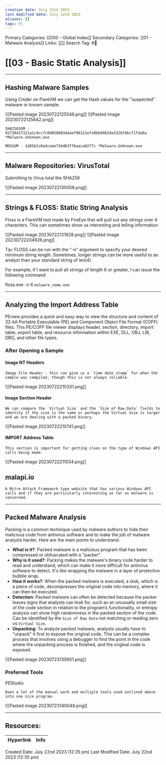 ```yaml
---
creation date: July 22nd 2023
last modified date: July 22nd 2023
aliases: []
tags: #📖
---
```


Primary Categories: [[000 - Global Index]]
Secondary Categories: [[01 - Malware Analysis]]
Links: [[]] 
Search Tag: #📖  

# [[03 - Basic Static Analysis]]  

---
## Hashing Malware Samples

Using Cmder on FlareVM we can get the Hash values for the "suspected" malware or known sample.

![[Pasted image 20230722125546.png]]
![[Pasted image 20230722125642.png]]

```text
SHA256SUM - 92730427321a1c4ccfc0d0580834daef98121efa9bb8963da332bfd6cf1fda8a *Malware.Unknown.exe

MD5SUM - 1d8562c0adcaee734d63f7baaca02f7c *Malware.Unknown.exe
```

---
## Malware Repositories: VirusTotal

Submitting to Virus total the SHA256

![[Pasted image 20230722130058.png]]

---
##  Strings & FLOSS: Static String Analysis

Floss is a FlareVM tool made by FireEye that will pull out any strings over 4 characters.
	This can sometimes show us interesting and telling information

![[Pasted image 20230722131628.png]]
![[Pasted image 20230722204926.png]]

Tip: FLOSS can be run with the "-n" argument to specify your desired minimum string length. Sometimes, longer strings can be more useful to an analyst than your standard string of len(4).

For example, if I want to pull all strings of length 6 or greater, I can issue the following command:

floss.exe -n 6 `malware_name.exe`

---
## Analyzing the Import Address Table

PEview provides a quick and easy way to view the structure and content of 32-bit Portable Executable (PE) and Component Object File Format (COFF) files. This PE/COFF file viewer displays header, section, directory, import table, export table, and resource information within EXE, DLL, OBJ, LIB, DBG, and other file types.

### After Opening a Sample

#### Image NT Headers
	Image File Header - this can give us a `time date stamp` for when the sample was compiled, though this is not always reliable.

![[Pasted image 20230722210331.png]]

#### Image Section Header
	We can compare the `Virtual Size` and the `Size of Raw Data` fields to identity if the size is the same or perhaps the Virtual Size is larger and we are dealing with a packed binary.

![[Pasted image 20230722210741.png]]

#### IMPORT Address Table
	This section is important for getting clues on the type of Windows API calls being made. 

![[Pasted image 20230722211034.png]]

## malapi.io 
	A Mitre Attack Framework type website that has various Windows API calls and if they are particularly interesting as far as malware is concerned.

---
## Packed Malware Analysis

Packing is a common technique used by malware authors to hide their malicious code from antivirus software and to make the job of malware analysts harder. Here are the main points to understand:
- **What is it?**: Packed malware is a malicious program that has been compressed or obfuscated with a "packer".
- **Why is it used?**: Packing makes the malware's binary code harder to read and understand, which can make it more difficult for antivirus software to detect. It's like wrapping the malware in a layer of protective bubble wrap.
- **How it works?**: When the packed malware is executed, a stub, which is a piece of code, decompresses the original code into memory, where it can then be executed.
- **Detection**: Packed malware can often be detected because the packer leaves signs that analysts can look for, such as an unusually small size of the code section in relation to the program’s functionality, or entropy analysis can show high randomness in the packed section of the code. Can be identified by the `Size of Raw Data` not matching or reading zero vs `Virtual Size`.
- **Unpacking**: To analyze packed malware, analysts usually have to "unpack" it first to expose the original code. This can be a complex process that involves using a debugger to find the point in the code where the unpacking process is finished, and the original code is exposed.

![[Pasted image 20230723135601.png]]
 

### Preferred Tools

PEStudio

	Does a lot of the manual work and multiple tools used outlined above into one nice program. 

![[Pasted image 20230723140048.png]]









___

## Resources:

| Hyperlink | Info |
| --------- | ---- |


Created Date: July 22nd 2023 (12:35 pm) 
Last Modified Date: July 22nd 2023 (12:35 pm)
